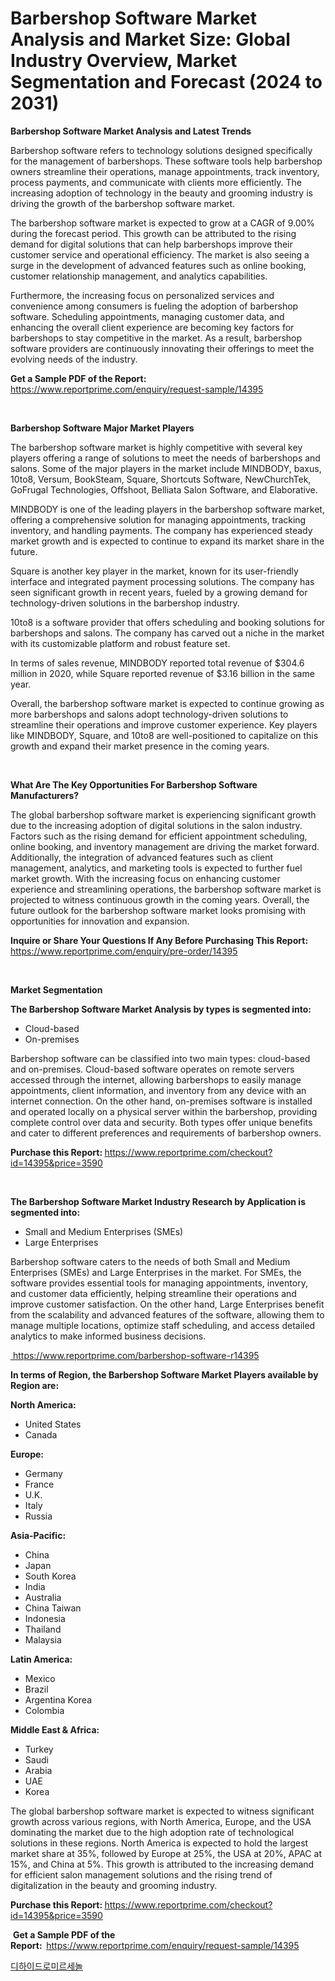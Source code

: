 <p><h1>Barbershop Software Market Analysis and Market Size: Global Industry Overview, Market Segmentation and Forecast (2024 to 2031)</h1></p><p><strong>Barbershop Software Market Analysis and Latest Trends</strong></p>
<p><p>Barbershop software refers to technology solutions designed specifically for the management of barbershops. These software tools help barbershop owners streamline their operations, manage appointments, track inventory, process payments, and communicate with clients more efficiently. The increasing adoption of technology in the beauty and grooming industry is driving the growth of the barbershop software market.</p><p>The barbershop software market is expected to grow at a CAGR of 9.00% during the forecast period. This growth can be attributed to the rising demand for digital solutions that can help barbershops improve their customer service and operational efficiency. The market is also seeing a surge in the development of advanced features such as online booking, customer relationship management, and analytics capabilities.</p><p>Furthermore, the increasing focus on personalized services and convenience among consumers is fueling the adoption of barbershop software. Scheduling appointments, managing customer data, and enhancing the overall client experience are becoming key factors for barbershops to stay competitive in the market. As a result, barbershop software providers are continuously innovating their offerings to meet the evolving needs of the industry.</p></p>
<p><strong>Get a Sample PDF of the Report:&nbsp;</strong> <a href="https://www.reportprime.com/enquiry/request-sample/14395">https://www.reportprime.com/enquiry/request-sample/14395</a></p>
<p>&nbsp;</p>
<p><strong>Barbershop Software Major Market Players</strong></p>
<p><p>The barbershop software market is highly competitive with several key players offering a range of solutions to meet the needs of barbershops and salons. Some of the major players in the market include MINDBODY, baxus, 10to8, Versum, BookSteam, Square, Shortcuts Software, NewChurchTek, GoFrugal Technologies, Offshoot, Belliata Salon Software, and Elaborative.</p><p>MINDBODY is one of the leading players in the barbershop software market, offering a comprehensive solution for managing appointments, tracking inventory, and handling payments. The company has experienced steady market growth and is expected to continue to expand its market share in the future. </p><p>Square is another key player in the market, known for its user-friendly interface and integrated payment processing solutions. The company has seen significant growth in recent years, fueled by a growing demand for technology-driven solutions in the barbershop industry.</p><p>10to8 is a software provider that offers scheduling and booking solutions for barbershops and salons. The company has carved out a niche in the market with its customizable platform and robust feature set. </p><p>In terms of sales revenue, MINDBODY reported total revenue of $304.6 million in 2020, while Square reported revenue of $3.16 billion in the same year.</p><p>Overall, the barbershop software market is expected to continue growing as more barbershops and salons adopt technology-driven solutions to streamline their operations and improve customer experience. Key players like MINDBODY, Square, and 10to8 are well-positioned to capitalize on this growth and expand their market presence in the coming years.</p></p>
<p>&nbsp;</p>
<p><strong>What Are The Key Opportunities For Barbershop Software Manufacturers?</strong></p>
<p><p>The global barbershop software market is experiencing significant growth due to the increasing adoption of digital solutions in the salon industry. Factors such as the rising demand for efficient appointment scheduling, online booking, and inventory management are driving the market forward. Additionally, the integration of advanced features such as client management, analytics, and marketing tools is expected to further fuel market growth. With the increasing focus on enhancing customer experience and streamlining operations, the barbershop software market is projected to witness continuous growth in the coming years. Overall, the future outlook for the barbershop software market looks promising with opportunities for innovation and expansion.</p></p>
<p><strong>Inquire or Share Your Questions If Any Before Purchasing This Report:</strong> <a href="https://www.reportprime.com/enquiry/pre-order/14395">https://www.reportprime.com/enquiry/pre-order/14395</a></p>
<p>&nbsp;</p>
<p><strong>Market Segmentation</strong></p>
<p><strong>The Barbershop Software Market Analysis by types is segmented into:</strong></p>
<p><ul><li>Cloud-based</li><li>On-premises</li></ul></p>
<p><p>Barbershop software can be classified into two main types: cloud-based and on-premises. Cloud-based software operates on remote servers accessed through the internet, allowing barbershops to easily manage appointments, client information, and inventory from any device with an internet connection. On the other hand, on-premises software is installed and operated locally on a physical server within the barbershop, providing complete control over data and security. Both types offer unique benefits and cater to different preferences and requirements of barbershop owners.</p></p>
<p><strong>Purchase this Report:&nbsp;</strong><a href="https://www.reportprime.com/checkout?id=14395&price=3590">https://www.reportprime.com/checkout?id=14395&price=3590</a></p>
<p>&nbsp;</p>
<p><strong>The Barbershop Software Market Industry Research by Application is segmented into:</strong></p>
<p><ul><li>Small and Medium Enterprises (SMEs)</li><li>Large Enterprises</li></ul></p>
<p><p>Barbershop software caters to the needs of both Small and Medium Enterprises (SMEs) and Large Enterprises in the market. For SMEs, the software provides essential tools for managing appointments, inventory, and customer data efficiently, helping streamline their operations and improve customer satisfaction. On the other hand, Large Enterprises benefit from the scalability and advanced features of the software, allowing them to manage multiple locations, optimize staff scheduling, and access detailed analytics to make informed business decisions.</p></p>
<p><a href="https://www.reportprime.com/barbershop-software-r14395">&nbsp;https://www.reportprime.com/barbershop-software-r14395</a></p>
<p><strong>In terms of Region, the Barbershop Software Market Players available by Region are:</strong></p>
<p>
    <p> <strong> North America: </strong>
        <ul>
            <li>United States</li>
            <li>Canada</li>
        </ul>
        </p> 
    <p> <strong> Europe: </strong>
        <ul>
            <li>Germany</li>
            <li>France</li>
            <li>U.K.</li>
            <li>Italy</li>
            <li>Russia</li>
        </ul>
        </p> 
    <p> <strong> Asia-Pacific: </strong>
        <ul>
            <li>China</li>
            <li>Japan</li>
            <li>South Korea</li>
            <li>India</li>
            <li>Australia</li>
            <li>China Taiwan</li>
            <li>Indonesia</li>
            <li>Thailand</li>
            <li>Malaysia</li>
        </ul>
        </p> 
    <p> <strong> Latin America: </strong>
        <ul>
            <li>Mexico</li>
            <li>Brazil</li>
            <li>Argentina Korea</li>
            <li>Colombia</li>
        </ul>
        </p> 
    <p> <strong> Middle East & Africa: </strong>
        <ul>
            <li>Turkey</li>
            <li>Saudi</li>
            <li>Arabia</li>
            <li>UAE</li>
            <li>Korea</li>
        </ul>
    </p>
    </p>
<p><p>The global barbershop software market is expected to witness significant growth across various regions, with North America, Europe, and the USA dominating the market due to the high adoption rate of technological solutions in these regions. North America is expected to hold the largest market share at 35%, followed by Europe at 25%, the USA at 20%, APAC at 15%, and China at 5%. This growth is attributed to the increasing demand for efficient salon management solutions and the rising trend of digitalization in the beauty and grooming industry.</p></p>
<p><strong>Purchase this Report: </strong><a href="https://www.reportprime.com/checkout?id=14395&price=3590">https://www.reportprime.com/checkout?id=14395&price=3590</a></p>
<p>&nbsp;<strong>Get a Sample PDF of the Report:&nbsp;&nbsp;</strong><a href="https://www.reportprime.com/enquiry/request-sample/14395">https://www.reportprime.com/enquiry/request-sample/14395</a></p>
<p><strong></strong></p>
<p><p><a href="https://github.com/mpodehpw07370073/Market-Research-Report-List-1/blob/main/678283023095.md">디하이드로미르세놀</a></p></p>